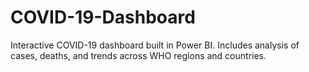 # COVID-19-Dashboard
Interactive COVID-19 dashboard built in Power BI. Includes analysis of cases, deaths, and trends across WHO regions and countries.
